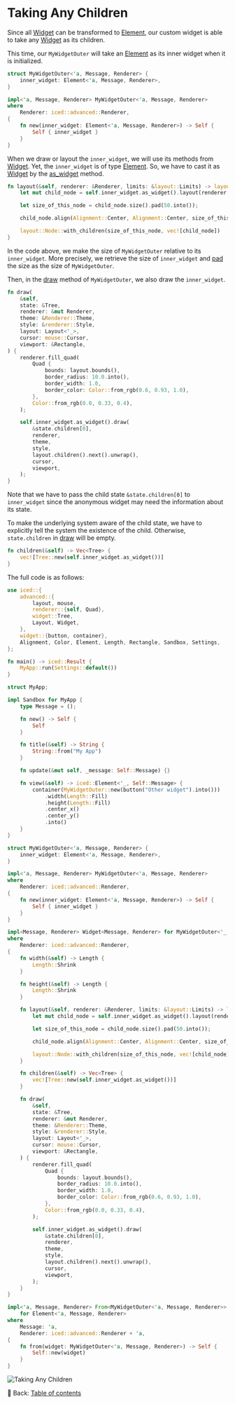 # Taking Any Children

Since all [Widget](https://docs.rs/iced/latest/iced/advanced/widget/trait.Widget.html) can be transformed to [Element](https://docs.rs/iced_core/0.12.1/iced_core/struct.Element.html), our custom widget is able to take any [Widget](https://docs.rs/iced/latest/iced/advanced/widget/trait.Widget.html) as its children.

This time, our `MyWidgetOuter` will take an [Element](https://docs.rs/iced_core/0.12.1/iced_core/struct.Element.html) as its inner widget when it is initialized.

```rust
struct MyWidgetOuter<'a, Message, Renderer> {
    inner_widget: Element<'a, Message, Renderer>,
}

impl<'a, Message, Renderer> MyWidgetOuter<'a, Message, Renderer>
where
    Renderer: iced::advanced::Renderer,
{
    fn new(inner_widget: Element<'a, Message, Renderer>) -> Self {
        Self { inner_widget }
    }
}
```

When we draw or layout the `inner_widget`, we will use its methods from [Widget](https://docs.rs/iced/latest/iced/advanced/widget/trait.Widget.html).
Yet, the `inner_widget` is of type [Element](https://docs.rs/iced_core/0.12.1/iced_core/struct.Element.html).
So, we have to cast it as [Widget](https://docs.rs/iced/latest/iced/advanced/widget/trait.Widget.html) by the [as_widget](https://docs.rs/iced_core/0.12.1/iced_core/struct.Element.html#method.as_widget) method.

```rust
fn layout(&self, renderer: &Renderer, limits: &layout::Limits) -> layout::Node {
    let mut child_node = self.inner_widget.as_widget().layout(renderer, limits);

    let size_of_this_node = child_node.size().pad(50.into());

    child_node.align(Alignment::Center, Alignment::Center, size_of_this_node);

    layout::Node::with_children(size_of_this_node, vec![child_node])
}
```

In the code above, we make the size of `MyWidgetOuter` relative to its `inner_widget`.
More precisely, we retrieve the size of `inner_widget` and [pad](https://docs.rs/iced_core/0.10.0/iced_core/struct.Size.html#method.pad) the size as the size of `MyWidgetOuter`.

Then, in the [draw](https://docs.rs/iced/latest/iced/advanced/widget/trait.Widget.html#tymethod.draw) method of `MyWidgetOuter`, we also draw the `inner_widget`.

```rust
fn draw(
    &self,
    state: &Tree,
    renderer: &mut Renderer,
    theme: &Renderer::Theme,
    style: &renderer::Style,
    layout: Layout<'_>,
    cursor: mouse::Cursor,
    viewport: &Rectangle,
) {
    renderer.fill_quad(
        Quad {
            bounds: layout.bounds(),
            border_radius: 10.0.into(),
            border_width: 1.0,
            border_color: Color::from_rgb(0.6, 0.93, 1.0),
        },
        Color::from_rgb(0.0, 0.33, 0.4),
    );

    self.inner_widget.as_widget().draw(
        &state.children[0],
        renderer,
        theme,
        style,
        layout.children().next().unwrap(),
        cursor,
        viewport,
    );
}
```

Note that we have to pass the child state `&state.children[0]` to `inner_widget` since the anonymous widget may need the information about its state.

To make the underlying system aware of the child state, we have to explicitly tell the system the existence of the child.
Otherwise, `state.children` in [draw](https://docs.rs/iced/latest/iced/advanced/widget/trait.Widget.html#tymethod.draw) will be empty.

```rust
fn children(&self) -> Vec<Tree> {
    vec![Tree::new(self.inner_widget.as_widget())]
}
```

The full code is as follows:

```rust
use iced::{
    advanced::{
        layout, mouse,
        renderer::{self, Quad},
        widget::Tree,
        Layout, Widget,
    },
    widget::{button, container},
    Alignment, Color, Element, Length, Rectangle, Sandbox, Settings,
};

fn main() -> iced::Result {
    MyApp::run(Settings::default())
}

struct MyApp;

impl Sandbox for MyApp {
    type Message = ();

    fn new() -> Self {
        Self
    }

    fn title(&self) -> String {
        String::from("My App")
    }

    fn update(&mut self, _message: Self::Message) {}

    fn view(&self) -> iced::Element<'_, Self::Message> {
        container(MyWidgetOuter::new(button("Other widget").into()))
            .width(Length::Fill)
            .height(Length::Fill)
            .center_x()
            .center_y()
            .into()
    }
}

struct MyWidgetOuter<'a, Message, Renderer> {
    inner_widget: Element<'a, Message, Renderer>,
}

impl<'a, Message, Renderer> MyWidgetOuter<'a, Message, Renderer>
where
    Renderer: iced::advanced::Renderer,
{
    fn new(inner_widget: Element<'a, Message, Renderer>) -> Self {
        Self { inner_widget }
    }
}

impl<Message, Renderer> Widget<Message, Renderer> for MyWidgetOuter<'_, Message, Renderer>
where
    Renderer: iced::advanced::Renderer,
{
    fn width(&self) -> Length {
        Length::Shrink
    }

    fn height(&self) -> Length {
        Length::Shrink
    }

    fn layout(&self, renderer: &Renderer, limits: &layout::Limits) -> layout::Node {
        let mut child_node = self.inner_widget.as_widget().layout(renderer, limits);

        let size_of_this_node = child_node.size().pad(50.into());

        child_node.align(Alignment::Center, Alignment::Center, size_of_this_node);

        layout::Node::with_children(size_of_this_node, vec![child_node])
    }

    fn children(&self) -> Vec<Tree> {
        vec![Tree::new(self.inner_widget.as_widget())]
    }

    fn draw(
        &self,
        state: &Tree,
        renderer: &mut Renderer,
        theme: &Renderer::Theme,
        style: &renderer::Style,
        layout: Layout<'_>,
        cursor: mouse::Cursor,
        viewport: &Rectangle,
    ) {
        renderer.fill_quad(
            Quad {
                bounds: layout.bounds(),
                border_radius: 10.0.into(),
                border_width: 1.0,
                border_color: Color::from_rgb(0.6, 0.93, 1.0),
            },
            Color::from_rgb(0.0, 0.33, 0.4),
        );

        self.inner_widget.as_widget().draw(
            &state.children[0],
            renderer,
            theme,
            style,
            layout.children().next().unwrap(),
            cursor,
            viewport,
        );
    }
}

impl<'a, Message, Renderer> From<MyWidgetOuter<'a, Message, Renderer>>
    for Element<'a, Message, Renderer>
where
    Message: 'a,
    Renderer: iced::advanced::Renderer + 'a,
{
    fn from(widget: MyWidgetOuter<'a, Message, Renderer>) -> Self {
        Self::new(widget)
    }
}
```

![Taking Any Children](./pic/taking_any_children.png)

<!-- :arrow_right:  Next:  -->

:blue_book: Back: [Table of contents](./../README.md)
